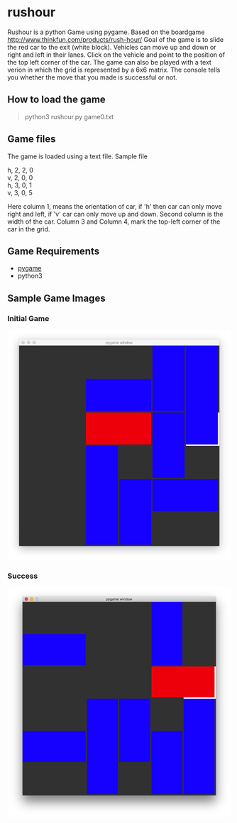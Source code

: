 # rushour
Rushour is a python Game using pygame. Based on the boardgame http://www.thinkfun.com/products/rush-hour/
Goal of the game is to slide the red car to the exit (white block). Vehicles can move up and down or right and left in their lanes. Click on the vehicle and point to the position of the top left corner of the car. The game can also be played with a text verion in which the grid is represented by a 6x6 matrix. The console tells you whether the move that you made is successful or not. 

## How to load the game
>python3 rushour.py game0.txt

## Game files
The game is loaded using a text file. Sample file

h, 2, 2, 0 <br>
v, 2, 0, 0 <br>
h, 3, 0, 1 <br>
v, 3, 0, 5

Here column 1, means the orientation of car, if 'h' then car can only move right and left, if 'v' car can only move up and down. Second column is the width of the car. Column 3 and Column 4, mark the top-left corner of the car in the grid.

## Game Requirements
* [pygame](https://www.pygame.org/)
* python3

## Sample Game Images

### Initial Game
![Initial Game Image](/images/initial.png)

### Success
![Success Image](/images/success.png)

